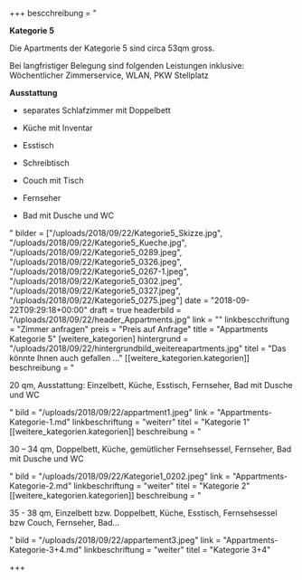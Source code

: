 +++
bescchreibung = "<p><strong>Kategorie 5</strong></p><p>Die Apartments der Kategorie 5 sind circa 53qm gross. </p><p>Bei langfristiger Belegung sind folgenden Leistungen inklusive:<br>Wöchentlicher Zimmerservice, WLAN, PKW Stellplatz</p><p><strong>Ausstattung</strong></p><ul><li><p>separates Schlafzimmer mit Doppelbett</p></li><li><p>Küche mit Inventar</p></li><li><p>Esstisch</p></li><li><p>Schreibtisch</p></li><li><p>Couch mit Tisch</p></li><li><p>Fernseher</p></li><li><p>Bad mit Dusche und WC</p></li></ul>"
bilder = ["/uploads/2018/09/22/Kategorie5_Skizze.jpg", "/uploads/2018/09/22/Kategorie5_Kueche.jpg", "/uploads/2018/09/22/Kategorie5_0289.jpeg", "/uploads/2018/09/22/Kategorie5_0326.jpeg", "/uploads/2018/09/22/Kategorie5_0267-1.jpeg", "/uploads/2018/09/22/Kategorie5_0302.jpeg", "/uploads/2018/09/22/Kategorie5_0327.jpeg", "/uploads/2018/09/22/Kategorie5_0275.jpeg"]
date = "2018-09-22T09:29:18+00:00"
draft = true
headerbild = "/uploads/2018/09/22/header_Appartments.jpg"
link = ""
linkbescchriftung = "Zimmer anfragen"
preis = "Preis auf Anfrage"
title = "Appartments Kategorie 5"
[weitere_kategorien]
hintergrund = "/uploads/2018/09/22/hintergrundbild_weitereapartments.jpg"
titel = "Das könnte Ihnen auch gefallen ..."
[[weitere_kategorien.kategorien]]
beschreibung = "<p>20 qm, Ausstattung: Einzelbett, Küche, Esstisch, Fernseher, Bad mit Dusche und WC</p>"
bild = "/uploads/2018/09/22/appartment1.jpeg"
link = "Appartments-Kategorie-1.md"
linkbeschriftung = "weiterr"
titel = "Kategorie 1"
[[weitere_kategorien.kategorien]]
beschreibung = "<p>30 – 34 qm, Doppelbett, Küche, gemütlicher Fernsehsessel, Fernseher, Bad mit Dusche und WC</p>"
bild = "/uploads/2018/09/22/Kategorie1_0202.jpeg"
link = "Appartments-Kategorie-2.md"
linkbeschriftung = "weiter"
titel = "Kategorie 2"
[[weitere_kategorien.kategorien]]
beschreibung = "<p>35 - 38 qm, Einzelbett bzw. Doppelbett, Küche, Esstisch, Fernsehsessel bzw Couch, Fernseher, Bad...</p>"
bild = "/uploads/2018/09/22/appartement3.jpeg"
link = "Appartments-Kategorie-3+4.md"
linkbeschriftung = "weiter"
titel = "Kategorie 3+4"

+++
